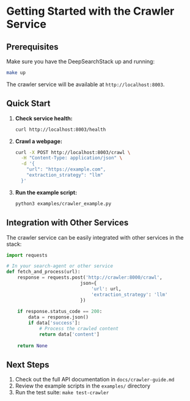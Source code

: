 # Getting Started with the Crawler Service

## Prerequisites

Make sure you have the DeepSearchStack up and running:

```bash
make up
```

The crawler service will be available at `http://localhost:8003`.

## Quick Start

1. **Check service health:**
   ```bash
   curl http://localhost:8003/health
   ```

2. **Crawl a webpage:**
   ```bash
   curl -X POST http://localhost:8003/crawl \
     -H "Content-Type: application/json" \
     -d '{
       "url": "https://example.com",
       "extraction_strategy": "llm"
     }'
   ```

3. **Run the example script:**
   ```bash
   python3 examples/crawler_example.py
   ```

## Integration with Other Services

The crawler service can be easily integrated with other services in the stack:

```python
import requests

# In your search-agent or other service
def fetch_and_process(url):
    response = requests.post('http://crawler:8000/crawl', 
                           json={
                               'url': url,
                               'extraction_strategy': 'llm'
                           })
    
    if response.status_code == 200:
        data = response.json()
        if data['success']:
            # Process the crawled content
            return data['content']
    
    return None
```

## Next Steps

1. Check out the full API documentation in `docs/crawler-guide.md`
2. Review the example scripts in the `examples/` directory
3. Run the test suite: `make test-crawler`